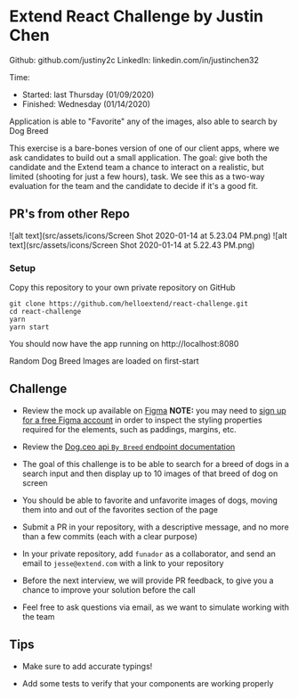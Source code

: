 # Extend React Challenge by Justin Chen 

Github: github.com/justiny2c
LinkedIn: linkedin.com/in/justinchen32

Time:
- Started: last Thursday (01/09/2020)
- Finished: Wednesday (01/14/2020)

Application is able to "Favorite" any of the images, also able to search by Dog Breed

This exercise is a bare-bones version of one of our client apps, where we ask candidates to build out a small application. The goal: give both the candidate and the Extend team a chance to interact on a realistic, but limited (shooting for just a few hours), task. We see this as a two-way evaluation for the team and the candidate to decide if it's a good fit.

## PR's from other Repo
![alt text](src/assets/icons/Screen Shot 2020-01-14 at 5.23.04 PM.png)
![alt text](src/assets/icons/Screen Shot 2020-01-14 at 5.22.43 PM.png)

### Setup
Copy this repository to your own private repository on GitHub
```
git clone https://github.com/helloextend/react-challenge.git
cd react-challenge
yarn
yarn start
```
You should now have the app running on http://localhost:8080

Random Dog Breed Images are loaded on first-start


## Challenge
- Review the mock up available on [Figma](https://www.figma.com/file/GsigoCnExV2jjTBanMZwFr/Dog-Breeds)
**NOTE:** you may need to [sign up for a free Figma account](https://www.figma.com/signup) in order to inspect the styling properties required for the elements, such as paddings, margins, etc.

- Review the [Dog.ceo api `By Breed` endpoint documentation](https://dog.ceo/dog-api/documentation/breed)

- The goal of this challenge is to be able to search for a breed of dogs in a search input and then display up to 10 images of that breed of dog on screen

- You should be able to favorite and unfavorite images of dogs, moving them into and out of the favorites section of the page

- Submit a PR in your repository, with a descriptive message, and no more than a few commits (each with a clear purpose)

- In your private repository, add `funador` as a collaborator, and send an email to `jesse@extend.com` with a link to your repository

- Before the next interview, we will provide PR feedback, to give you a chance to improve your solution before the call

- Feel free to ask questions via email, as we want to simulate working with the team

## Tips
- Make sure to add accurate typings!

- Add some tests to verify that your components are working properly
